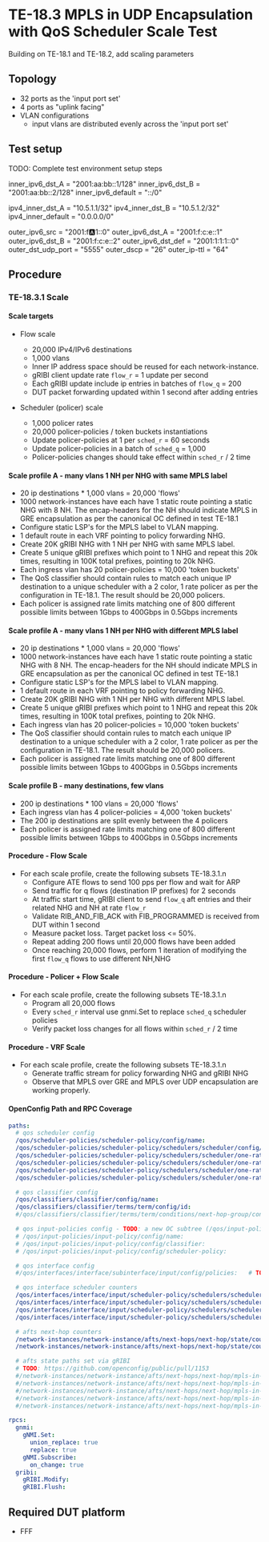 # TE-18.3 MPLS in UDP Encapsulation with QoS Scheduler Scale Test

Building on TE-18.1 and TE-18.2, add scaling parameters

## Topology

* 32 ports as the 'input port set'
* 4 ports as "uplink facing"
* VLAN configurations
  * input vlans are distributed evenly across the 'input port set'

## Test setup

TODO: Complete test environment setup steps

inner_ipv6_dst_A = "2001:aa:bb::1/128"
inner_ipv6_dst_B = "2001:aa:bb::2/128"
inner_ipv6_default = "::/0"

ipv4_inner_dst_A = "10.5.1.1/32"
ipv4_inner_dst_B = "10.5.1.2/32"
ipv4_inner_default = "0.0.0.0/0"

outer_ipv6_src =      "2001:f:a:1::0"
outer_ipv6_dst_A =    "2001:f:c:e::1"
outer_ipv6_dst_B =    "2001:f:c:e::2"
outer_ipv6_dst_def =  "2001:1:1:1::0"
outer_dst_udp_port =  "5555"
outer_dscp =          "26"
outer_ip-ttl =        "64"

## Procedure

### TE-18.3.1 Scale

#### Scale targets

* Flow scale
  * 20,000 IPv4/IPv6 destinations
  * 1,000 vlans
  * Inner IP address space should be reused for each network-instance.
  * gRIBI client update rate `flow_r` = 1 update per second
  * Each gRIBI update include ip entries in batches of `flow_q` = 200
  * DUT packet forwarding updated within 1 second after adding entries

* Scheduler (policer) scale
  * 1,000 policer rates
  * 20,000 policer-policies / token buckets instantiations
  * Update policer-policies at 1 per `sched_r` = 60 seconds
  * Update policer-policies in a batch of `sched_q` = 1,000
  * Policer-policies changes should take effect within `sched_r` / 2 time

#### Scale profile A - many vlans 1 NH per NHG with same MPLS label

* 20 ip destinations * 1,000 vlans = 20,000 'flows'
* 1000 network-instances have each have 1 static route pointing a static  NHG with 8 NH. The encap-headers for the NH should indicate MPLS in GRE encapsulation as per the canonical OC defined in test TE-18.1
* Configure static LSP's for the MPLS label to VLAN mapping.
* 1 default route in each VRF pointing to policy forwarding NHG.
* Create 20K gRIBI NHG with 1 NH per NHG with same MPLS label.
* Create 5 unique gRIBI prefixes which point to 1 NHG and repeat this 20k times, resulting in 100K total prefixes, pointing to 20k NHG.
* Each ingress vlan has 20 policer-policies = 10,000 'token buckets'
* The QoS classifier should contain rules to match each unique IP destination to a unique scheduler with a 2 color, 1 rate policer as per the configuration in TE-18.1.  The result should be 20,000 policers.
* Each policer is assigned rate limits matching one of 800 different possible limits between 1Gbps to 400Gbps in 0.5Gbps increments

#### Scale profile A - many vlans 1 NH per NHG with different MPLS label

* 20 ip destinations * 1,000 vlans = 20,000 'flows'
* 1000 network-instances have each have 1 static route pointing a static  NHG with 8 NH. The encap-headers for the NH should indicate MPLS in GRE encapsulation as per the canonical OC defined in test TE-18.1
* Configure static LSP's for the MPLS label to VLAN mapping.
* 1 default route in each VRF pointing to policy forwarding NHG.
* Create 20K gRIBI NHG with 1 NH per NHG with different MPLS label.
* Create 5 unique gRIBI prefixes which point to 1 NHG and repeat this 20k times, resulting in 100K total prefixes, pointing to 20k NHG.
* Each ingress vlan has 20 policer-policies = 10,000 'token buckets'
* The QoS classifier should contain rules to match each unique IP destination to a unique scheduler with a 2 color, 1 rate policer as per the configuration in TE-18.1.  The result should be 20,000 policers.
* Each policer is assigned rate limits matching one of 800 different possible limits between 1Gbps to 400Gbps in 0.5Gbps increments

#### Scale profile B - many destinations, few vlans

* 200 ip destinations * 100 vlans = 20,000 'flows'
* Each ingress vlan has 4 policer-policies = 4,000 'token buckets'
* The 200 ip destinations are split evenly between the 4 policers
* Each policer is assigned rate limits matching one of 800 different possible limits between 1Gbps to 400Gbps in 0.5Gbps increments

#### Procedure - Flow Scale

* For each scale profile, create the following subsets TE-18.3.1.n
  * Configure ATE flows to send 100 pps per flow and wait for ARP
  * Send traffic for q flows (destination IP prefixes) for 2 seconds
  * At traffic start time, gRIBI client to send `flow_q` aft entries and their
    related NHG and NH at rate `flow_r`
  * Validate RIB_AND_FIB_ACK with FIB_PROGRAMMED is received from DUT within
    1 second
  * Measure packet loss.  Target packet loss <= 50%.
  * Repeat adding 200 flows until 20,000 flows have been added
  * Once reaching 20,000 flows, perform 1 iteration of modifying the first
    `flow_q` flows to use different NH,NHG

#### Procedure - Policer + Flow Scale

* For each scale profile, create the following subsets TE-18.3.1.n
  * Program all 20,000 flows
  * Every `sched_r` interval use gnmi.Set to replace `sched_q` scheduler policies
  * Verify packet loss changes for all flows within `sched_r` / 2 time


#### Procedure - VRF Scale

* For each scale profile, create the following subsets TE-18.3.1.n
  * Generate traffic stream for policy forwarding NHG and gRIBI NHG
  * Observe that MPLS over GRE and MPLS over UDP encapsulation are working properly.

#### OpenConfig Path and RPC Coverage

```yaml
paths:
  # qos scheduler config
  /qos/scheduler-policies/scheduler-policy/config/name:
  /qos/scheduler-policies/scheduler-policy/schedulers/scheduler/config/type:
  /qos/scheduler-policies/scheduler-policy/schedulers/scheduler/one-rate-two-color/config/cir:
  /qos/scheduler-policies/scheduler-policy/schedulers/scheduler/one-rate-two-color/config/bc:
  /qos/scheduler-policies/scheduler-policy/schedulers/scheduler/one-rate-two-color/config/queuing-behavior:
  /qos/scheduler-policies/scheduler-policy/schedulers/scheduler/one-rate-two-color/exceed-action/config/drop:

  # qos classifier config
  /qos/classifiers/classifier/config/name:
  /qos/classifiers/classifier/terms/term/config/id:
  #/qos/classifiers/classifier/terms/term/conditions/next-hop-group/config/name: # TODO: new OC leaf to be added

  # qos input-policies config - TODO: a new OC subtree (/qos/input-policies)
  # /qos/input-policies/input-policy/config/name:
  # /qos/input-policies/input-policy/config/classifier:
  # /qos/input-policies/input-policy/config/scheduler-policy:

  # qos interface config
  #/qos/interfaces/interface/subinterface/input/config/policies:   # TODO:  new OC leaf-list (/qos/interfaces/interface/input/config/policies)

  # qos interface scheduler counters
  /qos/interfaces/interface/input/scheduler-policy/schedulers/scheduler/state/conforming-pkts:
  /qos/interfaces/interface/input/scheduler-policy/schedulers/scheduler/state/conforming-octets:
  /qos/interfaces/interface/input/scheduler-policy/schedulers/scheduler/state/exceeding-pkts:
  /qos/interfaces/interface/input/scheduler-policy/schedulers/scheduler/state/exceeding-octets:

  # afts next-hop counters
  /network-instances/network-instance/afts/next-hops/next-hop/state/counters/packets-forwarded:
  /network-instances/network-instance/afts/next-hops/next-hop/state/counters/octets-forwarded:

  # afts state paths set via gRIBI
  # TODO: https://github.com/openconfig/public/pull/1153
  #/network-instances/network-instance/afts/next-hops/next-hop/mpls-in-udp/state/src-ip:
  #/network-instances/network-instance/afts/next-hops/next-hop/mpls-in-udp/state/dst-ip:
  #/network-instances/network-instance/afts/next-hops/next-hop/mpls-in-udp/state/ip-ttl:
  #/network-instances/network-instance/afts/next-hops/next-hop/mpls-in-udp/state/dst-udp-port:
  #/network-instances/network-instance/afts/next-hops/next-hop/mpls-in-udp/state/dscp:

rpcs:
  gnmi:
    gNMI.Set:
      union_replace: true
      replace: true
    gNMI.Subscribe:
      on_change: true
  gribi:
    gRIBI.Modify:
    gRIBI.Flush:
```

## Required DUT platform

* FFF
